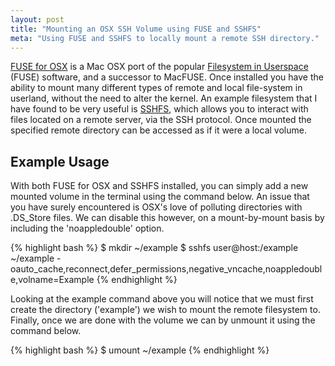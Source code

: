 ```yaml
---
layout: post
title: "Mounting an OSX SSH Volume using FUSE and SSHFS"
meta: "Using FUSE and SSHFS to locally mount a remote SSH directory."
---
```


[FUSE for OSX](http://osxfuse.github.io/) is a Mac OSX port of the popular [Filesystem in Userspace](http://en.wikipedia.org/wiki/Filesystem_in_Userspace) (FUSE) software, and a successor to MacFUSE.
Once installed you have the ability to mount many different types of remote and local file-system in userland, without the need to alter the kernel.
An example filesystem that I have found to be very useful is [SSHFS](http://en.wikipedia.org/wiki/SSHFS), which allows you to interact with files located on a remote server, via the SSH protocol.
Once mounted the specified remote directory can be accessed as if it were a local volume.
<!--more-->

## Example Usage

With both FUSE for OSX and SSHFS installed, you can simply add a new mounted volume in the terminal using the command below.
An issue that you have surely encountered is OSX's love of polluting directories with .DS_Store files.
We can disable this however, on a mount-by-mount basis by including the 'noappledouble' option.

{% highlight bash %}
$ mkdir ~/example
$ sshfs user@host:/example ~/example -oauto_cache,reconnect,defer_permissions,negative_vncache,noappledouble,volname=Example
{% endhighlight %}

Looking at the example command above you will notice that we must first create the directory ('example') we wish to mount the remote filesystem to.
Finally, once we are done with the volume we can by unmount it using the command below.

{% highlight bash %}
$ umount ~/example
{% endhighlight %}